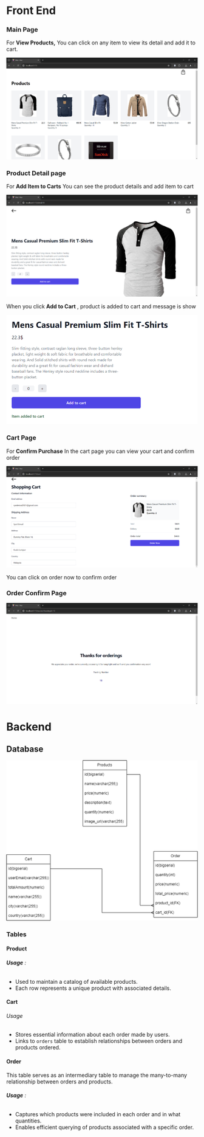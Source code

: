 # Front End

### Main Page

For **View Products,** You can click on any item to view its detail and add it to cart.

![1721586105515](image/README/1721586105515.png)

### Product Detail page

For **Add Item to Carts** You can see the product details and add item to cart

![1721586293304](image/README/1721586293304.png)

When you click **Add to Cart** , product is added to cart and message is show

![1721586339094](image/README/1721586339094.png)

### Cart Page

For **Confirm Purchase** In the cart page you can view your cart and confirm order

![1721586516443](image/README/1721586516443.png)

You can click on order now to confirm order

### Order Confirm Page

![1721586573539](image/README/1721586573539.png)

# Backend

## Database

![1721610834678](image/NOTES/1721610834678.png)

### **Tables**

#### Product

###### **Usage** :

* Used to maintain a catalog of available products.
* Each row represents a unique product with associated details.

#### Cart

###### Usage

* Stores essential information about each order made by users.
* Links to `orders` table to establish relationships between orders and products ordered.

#### Order

This table serves as an intermediary table to manage the many-to-many relationship between orders and products.

###### **Usage** :

* Captures which products were included in each order and in what quantities.
* Enables efficient querying of products associated with a specific order.
